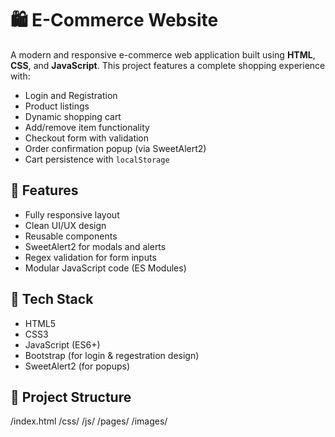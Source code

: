 # 🛍️ E-Commerce Website

A modern and responsive e-commerce web application built using **HTML**, **CSS**, and **JavaScript**. This project features a complete shopping experience with:

- Login and Registration
- Product listings
- Dynamic shopping cart
- Add/remove item functionality
- Checkout form with validation
- Order confirmation popup (via SweetAlert2)
- Cart persistence with `localStorage`

## 🔧 Features

- Fully responsive layout
- Clean UI/UX design
- Reusable components
- SweetAlert2 for modals and alerts
- Regex validation for form inputs
- Modular JavaScript code (ES Modules)

## 🚀 Tech Stack

- HTML5
- CSS3
- JavaScript (ES6+)
- Bootstrap (for login & regestration design)
- SweetAlert2 (for popups)

## 📁 Project Structure

/index.html
/css/
/js/
/pages/
/images/
